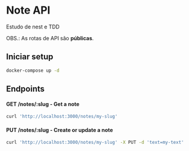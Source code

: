 # Note API
Estudo de nest e TDD

OBS.: As rotas de API são **públicas**. 

## Iniciar setup
```bash
docker-compose up -d
```

## Endpoints

####  GET /notes/:slug - Get a note
```bash
curl 'http://localhost:3000/notes/my-slug'
```

####  PUT /notes/:slug - Create or update a note
```bash
curl 'http://localhost:3000/notes/my-slug' -X PUT -d 'text=my-text'
```
